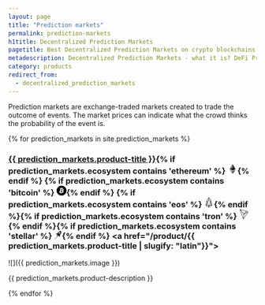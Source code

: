 ```yaml
---
layout: page
title: "Prediction markets"
permalink: prediction-markets
h1title: Decentralized Prediction Markets
pagetitle: Best Decentralized Prediction Markets on crypto blockchains  
metadescription: Decentralized Prediction Markets - what it is? DeFi Prediction markets are exchange-traded markets created for the purpose of trading the outcome of events.
category: products
redirect_from:
  - decentralized_prediction_markets
---
```


Prediction markets are exchange-traded markets created to trade the outcome of events. The market prices can indicate what the crowd thinks the probability of the event is.

{% for prediction_markets in site.prediction_markets %}
### <a href="{{ prediction_markets.product-url }}">{{ prediction_markets.product-title }}</a>{% if prediction_markets.ecosystem contains 'ethereum' %} ![](images/ether.png "Built on Ethereum or related to Ethereum ecosystem"){% endif %} {% if prediction_markets.ecosystem contains 'bitcoin' %} ![](/images/btc.png "Using Bitcoin ecosystem"){% endif %} {% if prediction_markets.ecosystem contains 'eos' %} ![](/images/eos.png "Built on EOS or related to EOS ecosystem"){% endif %}{% if prediction_markets.ecosystem contains 'tron' %} ![](/images/tron.png "Built on Tron or related to Tron ecosystem"){% endif %}{% if prediction_markets.ecosystem contains 'stellar' %} ![](/images/stellar.png "Built on Stellar or related to Stellar ecosystem"){% endif %} <a href="/product/{{ prediction_markets.product-title | slugify: "latin"}}"><i title="Would you recommend this product?" class="far fa-comments"></i></a>

![]({{ prediction_markets.image }})

{{ prediction_markets.product-description }}

{% endfor %}

